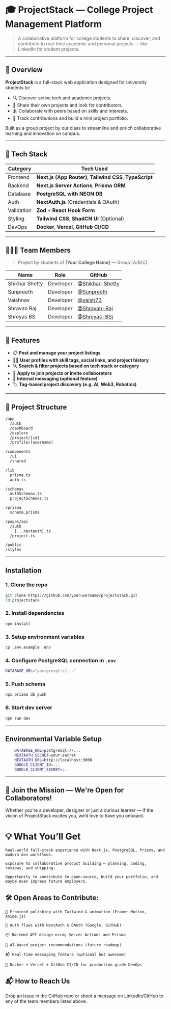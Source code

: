 # 🎓 ProjectStack — College Project Management Platform

> A collaborative platform for college students to share, discover, and contribute to real-time academic and personal projects — like LinkedIn for student projects.

---

## 📌 Overview

**ProjectStack** is a full-stack web application designed for university students to:
- 🔍 Discover active tech and academic projects.
- 🧠 Share their own projects and look for contributors.
- 🫂 Collaborate with peers based on skills and interests.
- 📂 Track contributions and build a mini project portfolio.

Built as a group project by our class to streamline and enrich collaborative learning and innovation on campus.

---

## 🚀 Tech Stack

| Category        | Tech Used                                      |
|-----------------|------------------------------------------------|
| Frontend        | **Next.js (App Router)**, **Tailwind CSS**, **TypeScript** |
| Backend         | **Next.js Server Actions**, **Prisma ORM**     |
| Database        | **PostgreSQL with NEON DB**  |
| Auth            | **NextAuth.js** (Credentials & OAuth)          |
| Validation      | **Zod** + **React Hook Form**                  |
| Styling         | **Tailwind CSS**, **ShadCN UI** (Optional)     |
| DevOps          | **Docker**, **Vercel**, **GitHub CI/CD**       |

---

## 🧑‍🤝‍🧑 Team Members

> Project by students of **[Your College Name]** — Group [A/B/C]

| Name | Role | GitHub |
|------|------|--------|
| Shikhar Shetty | Developer  | [@Shikhar-Shetty](https://github.com/Shikhar-Shetty) |
| Sunpreeth | Developer | [@Sunpreeth](https://github.com/anysdefdefe) |
| Vaishnav | Developer | [@vaish73](https://github.com/vaish73) |
| Shravan Raj | Developer | [@Shravan-Raj](https://github.com/ShravanRajj) |
| Shreyas BS | Developer | [@Shreyas-BSj](https://github.com/Shreyas-99) |

---

## 🔑 Features

- 📋 **Post and manage your project listings**
- 🧑‍💼 **User profiles with skill tags, social links, and project history**
- 🔍 **Search & filter projects based on tech stack or category**
- 🤝 **Apply to join projects or invite collaborators**
- 💬 **Internal messaging (optional feature)**
- 🏷️ **Tag-based project discovery (e.g. AI, Web3, Robotics)**

---

## 📁 Project Structure

```bash
/app
  /auth
  /dashboard
  /explore
  /project/[id]
  /profile/[username]

/components
  /ui
  /shared

/lib
  prisma.ts
  auth.ts

/schemas
  authSchemas.ts
  projectSchemas.ts

/prisma
  schema.prisma

/pages/api
  /auth
    [...nextauth].ts
  /project.ts

/public
/styles
```

---

## Installation

### 1. Clone the repo
```bash
git clone https://github.com/yourusername/projectstack.git
cd projectstack
```

### 2. Install dependencies
```bash
npm install
```

### 3. Setup environment variables
```bash
cp .env.example .env
```

### 4. Configure PostgreSQL connection in `.env`
```bash
DATABASE_URL="postgresql://..."
```

### 5. Push schema
```bash
npx prisma db push
```

### 6. Start dev server
```bash
npm run dev
```
---

## Environmental Variable Setup
```bash
    DATABASE_URL=postgresql://...
    NEXTAUTH_SECRET=your-secret
    NEXTAUTH_URL=http://localhost:3000
    GOOGLE_CLIENT_ID=...
    GOOGLE_CLIENT_SECRET=...
```
---

## 🤝 Join the Mission — We're Open for Collaborators!

Whether you're a developer, designer or just a curious learner — if the vision of ProjectStack excites you, we’d love to have you onboard.

# 💡 What You’ll Get

    Real-world full-stack experience with Next.js, PostgreSQL, Prisma, and modern dev workflows.

    Exposure to collaborative product building — planning, coding, reviews, and shipping.

    Opportunity to contribute to open-source, build your portfolio, and maybe even impress future employers.

## 🛠️ Open Areas to Contribute:

    🚀 Frontend polishing with Tailwind & animation (Framer Motion, Anime.js)

    🔐 Auth flows with NextAuth & OAuth (Google, GitHub)

    📦 Backend API design using Server Actions and Prisma

    🧠 AI-based project recommendations (future roadmap)

    📬 Real-time messaging feature (optional but awesome)

    🐳 Docker + Vercel + GitHub CI/CD for production-grade DevOps

## 📬 How to Reach Us

Drop an issue in the GitHub repo or shoot a message on LinkedIn/GitHub to any of the team members listed above.

